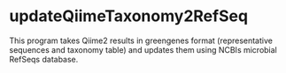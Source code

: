 # updateQiimeTaxonomy2RefSeq

This program takes Qiime2 results in greengenes format (representative sequences and taxonomy table) and updates them using NCBIs microbial RefSeqs database.
